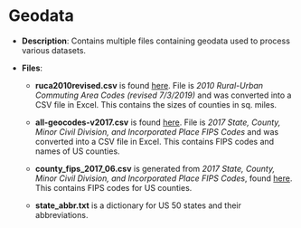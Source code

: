 # Geodata

- **Description**: Contains multiple files containing geodata used to process various datasets.

- **Files**:

  - **ruca2010revised.csv** is found [here](https://www.ers.usda.gov/data-products/rural-urban-commuting-area-codes/). File is *2010 Rural-Urban Commuting Area Codes (revised 7/3/2019)* and was converted into a CSV file in Excel. This contains the sizes of counties in sq. miles.

  - **all-geocodes-v2017.csv** is found [here](www.census.gov/geographies/reference-files/2017/demo/popest/2017-fips.html). File is *2017 State, County, Minor Civil Division, and Incorporated Place FIPS Codes* and was converted into a CSV file in Excel. This contains FIPS codes and names of US counties.

  - **county_fips_2017_06.csv** is generated from _2017 State, County, Minor Civil Division, and Incorporated Place FIPS Codes_, found [here](https://www2.census.gov/programs-surveys/popest/geographies/2017/all-geocodes-v2017.xlsx). This contains FIPS codes for US counties.

  - **state_abbr.txt** is a dictionary for US 50 states and their abbreviations.
